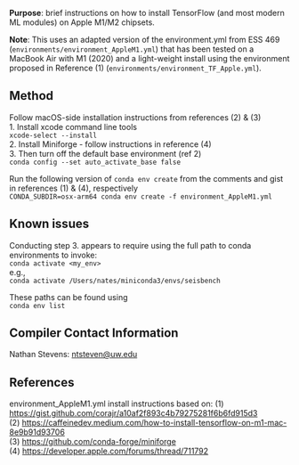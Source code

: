 **Purpose**: brief instructions on how to install TensorFlow (and most modern ML modules) on Apple M1/M2 chipsets.

**Note**: This uses an adapted version of the environment.yml from ESS 469 (`environments/environment_AppleM1.yml`) that has been tested on a MacBook Air with M1 (2020) and a light-weight install using the environment proposed in Reference (1) (`environments/environment_TF_Apple.yml`).

## Method
Follow macOS-side installation instructions from references (2) & (3)  
    1. Install xcode command line tools  
        `xcode-select --install`  
    2. Install Miniforge - follow instructions in reference (4)  
    3. Then turn off the default base environment (ref 2)  
        `conda config --set auto_activate_base false`  
    
Run the following version of `conda env create` from the comments and gist in references (1) & (4), respectively  
`CONDA_SUBDIR=osx-arm64 conda env create -f environment_AppleM1.yml`

## Known issues
Conducting step 3. appears to require using the full path to conda environments to invoke:  
`conda activate <my_env>`  
e.g.,  
`conda activate /Users/nates/miniconda3/envs/seisbench`  

These paths can be found using  
`conda env list`  

## Compiler Contact Information
Nathan Stevens:
ntsteven@uw.edu

## References
environment_AppleM1.yml install instructions based on: 
(1) https://gist.github.com/corajr/a10af2f893c4b79275281f6b6fd915d3  
(2) https://caffeinedev.medium.com/how-to-install-tensorflow-on-m1-mac-8e9b91d93706  
(3) https://github.com/conda-forge/miniforge  
(4) https://developer.apple.com/forums/thread/711792  
